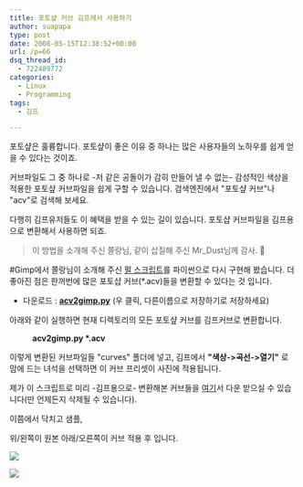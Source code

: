 ```yaml
---
title: 포토샾 커브 김프에서 사용하기
author: suapapa
type: post
date: 2008-05-15T12:38:52+00:00
url: /p=66
dsq_thread_id:
  - 722489772
categories:
  - Linux
  - Programming
tags:
  - 김프

---
```

포토샾은 훌륭합니다. 포토샾이 좋은 이유 중 하나는 많은 사용자들의 노하우를 쉽게 얻을 수 있다는 것이죠.

커브파일도 그 중 하나로 -저 같은 공돌이가 감히 만들어 낼 수 없는- 감성적인 색상을 적용한 포토샾 커브파일을 쉽게 구할 수 있습니다. 검색엔진에서 "포토샾 커브"나 "acv"로 검색해 보세요.

다행히 김프유저들도 이 혜택을 받을 수 있는 길이 있습니다. 포토샵 커브파일을 김프용으로 변환해서 사용하면 되죠.



> 이 방법을 소개해 주신 쫄랑님, 같이 삽질해 주신 Mr_Dust님께 감사. 🙂

#Gimp에서 쫄랑님이 소개해 주신 [펄 스크립트][1]를 파이썬으로 다시 구현해 봤습니다. 더 좋아진 점은 한꺼번에 많은 포토샵 커브(*.acv)들을 변환할 수 있다는 것 입니다.

  * 다운로드 : [**acv2gimp.py**][2]&nbsp;(우 클릭, 다른이름으로 저장하기로 저장하세요)

아래와 같이 실행하면 현재 디렉토리의 모든 포토샾 커브를 김프커브로 변환합니다.

<p style="margin-left: 40px">
  <strong>acv2gimp.py *.acv</strong>
</p>

이렇게 변환된 커브파일들 "curves" 폴더에 넣고, 김프에서 **"색상->곡선->열기"** 로 맘에 드는 녀석을 선택하면 이 커브 프리셋이 사진에 적용됩니다.

제가&nbsp;이 스크립트로 미리&nbsp;-김프용으로-&nbsp;변환해본 커브들을 [여기][3]서 다운 받으실 수 있습니다(만 언제든지 삭제될 수 있습니다).

이쯤에서 닥치고 샘플,

위/왼쪽이 원본 아래/오른쪽이 커브 적용 후 입니다.

![](https://asset.homin.dev/blog/2008/05/byungnabal_cp_red.jpg)

![](https://asset.homin.dev/blog/2008/05/sua_feed_pidgeons_cp_green.jpg)

 [1]: http://www.big-bubbles.fluff.org/blogs/bubbles/archives/000385.html
 [2]: https://homin.dev/svn/OneFiler/acv2gimp.py
 [3]: https://homin.dev/PDS/gimp_curve/